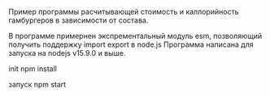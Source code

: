 Пример программы расчитывающей стоимость и каллорийность гамбургеров в зависимости от состава.

В программе примернен экспрементальный модуль esm, позволяющий получить поддержку import export в node.js
Программа написана для запуска на nodejs v15.9.0 и выше.

init
npm install

запуск
npm start
